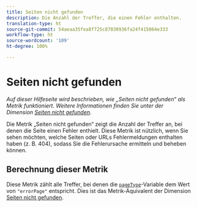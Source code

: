 ```yaml
---
title: Seiten nicht gefunden
description: Die Anzahl der Treffer, die einen Fehler enthalten.
translation-type: ht
source-git-commit: 54aeaa35fea8f725c87030936fa24f415064e333
workflow-type: ht
source-wordcount: '109'
ht-degree: 100%

---
```



# Seiten nicht gefunden

*Auf dieser Hilfeseite wird beschrieben, wie „Seiten nicht gefunden“ als Metrik funktioniert. Weitere Informationen finden Sie unter der Dimension [Seiten nicht gefunden](../dimensions/pages-not-found.md).*

Die Metrik „Seiten nicht gefunden“ zeigt die Anzahl der Treffer an, bei denen die Seite einen Fehler enthielt. Diese Metrik ist nützlich, wenn Sie sehen möchten, welche Seiten oder URLs Fehlermeldungen enthalten haben (z. B. 404), sodass Sie die Fehlerursache ermitteln und beheben können.

## Berechnung dieser Metrik

Diese Metrik zählt alle Treffer, bei denen die [`pageType`](/help/implement/vars/page-vars/pagetype.md)-Variable dem Wert von `"errorPage"` entspricht. Dies ist das Metrik-Äquivalent der Dimension [Seiten nicht gefunden](../dimensions/pages-not-found.md).